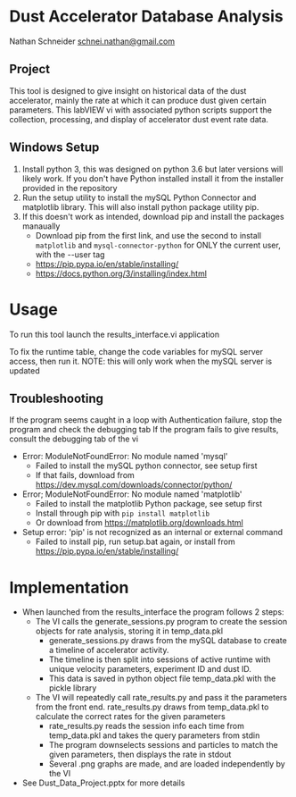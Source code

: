 # Dust Accelerator Database Analysis
Nathan Schneider schnei.nathan@gmail.com
## Project
This tool is designed to give insight on historical data of the dust accelerator, mainly the rate at which it can produce dust given certain parameters. This labVIEW vi with associated python scripts support the collection, processing, and display of accelerator dust event rate data. 

## Windows Setup
1. Install python 3, this was designed on python 3.6 but later versions will likely work. If you don't have Python installed install it from the installer provided in the repository
2. Run the setup utility to install the mySQL Python Connector and matplotlib library. This will also install python package utility pip.
3. If this doesn't work as intended, download pip and install the packages manaually
   - Download pip from the first link, and use the second to install `matplotlib` and `mysql-connector-python` for ONLY the current user, with the --user tag
   - https://pip.pypa.io/en/stable/installing/
   - https://docs.python.org/3/installing/index.html

# Usage
To run this tool launch the results_interface.vi application

To fix the runtime table, change the code variables for mySQL server access, then run it. NOTE: this will only work when the mySQL server is updated

## Troubleshooting
If the program seems caught in a loop with Authentication failure, stop the program and check the debugging tab
If the program fails to give results, consult the debugging tab of the vi
 - Error: ModuleNotFoundError: No module named 'mysql'
    - Failed to install the mySQL python connector, see setup first
    - If that fails, download from https://dev.mysql.com/downloads/connector/python/
 - Error; ModuleNotFoundError: No module named 'matplotlib'
    - Failed to install the matplotlib Python package, see setup first
    - Install through pip with `pip install matplotlib`
    - Or download from https://matplotlib.org/downloads.html
 - Setup error: 'pip' is not recognized as an internal or external command
    - Failed to install pip, run setup.bat again, or install from https://pip.pypa.io/en/stable/installing/
# Implementation
 - When launched from the results_interface the program follows 2 steps:
    - The VI calls the generate_sessions.py program to create the session objects for rate analysis, storing it in temp_data.pkl
      - generate_sessions.py draws from the mySQL database to create a timeline of accelerator activity. 
       - The timeline is then split into sessions of active runtime with unique velocity parameters, experiment ID and dust ID.
       - This data is saved in python object file temp_data.pkl with the pickle library 
    - The VI will repeatedly call rate_results.py and pass it the parameters from the front end. rate_results.py draws from temp_data.pkl to calculate the correct rates for the given parameters
      - rate_results.py reads the session info each time from temp_data.pkl and takes the query parameters from stdin
      - The program downselects sessions and particles to match the given parameters, then displays the rate in stdout
      - Several .png graphs are made, and are loaded independently by the VI
 - See Dust_Data_Project.pptx for more details